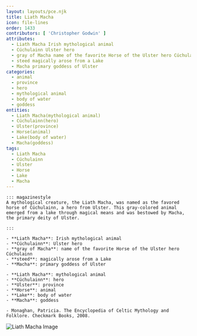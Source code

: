```yaml
---
layout: layouts/pce.njk
title: Liath Macha
icon: file-lines
order: 1433
contributors: [ 'Christopher Godwin' ]
attributes:
  - Liath Macha Irish mythological animal
  - Cúchulainn Ulster hero
  - gray of Macha name of the favorite Horse of the Ulster hero Cúchulainn
  - steed magically arose from a Lake
  - Macha primary goddess of Ulster
categories:
  - animal
  - province
  - hero
  - mythological animal
  - body of water
  - goddess
entities:
  - Liath Macha(mythological animal)
  - Cúchulainn(hero)
  - Ulster(province)
  - Horse(animal)
  - Lake(body of water)
  - Macha(goddess)
tags:
  - Liath Macha
  - Cúchulainn
  - Ulster
  - Horse
  - Lake
  - Macha
---
```

``` tab [group1:Info]
::: magazinestyle
A mythological creature, the Liath Macha, was named as the favored horse of Cúchulainn, a hero from Ulster. This gray-colored animal emerged from a lake through magical means and was bestowed by Macha, the primary deity of Ulster.

:::
```
``` tab [group1:Attributes]
- **Liath Macha**: Irish mythological animal
- **Cúchulainn**: Ulster hero
- **gray of Macha**: name of the favorite Horse of the Ulster hero Cúchulainn
- **steed**: magically arose from a Lake
- **Macha**: primary goddess of Ulster
```
``` tab [group1:Entities]
- **Liath Macha**: mythological animal
- **Cúchulainn**: hero
- **Ulster**: province
- **Horse**: animal
- **Lake**: body of water
- **Macha**: goddess
```
``` tab [group1:Sources]
- Monaghan, Patricia. The Encyclopedia of Celtic Mythology and Folklore. Checkmark Books, 2008.
```
![Liath Macha Image](https://upload.wikimedia.org/wikipedia/commons/7/72/Cuinbattle.jpg)
